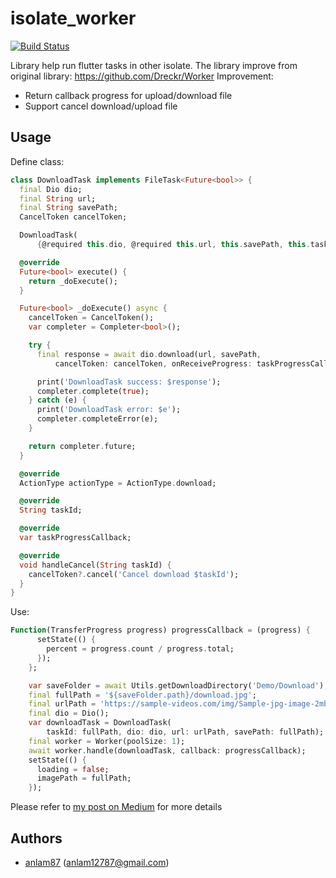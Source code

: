 # isolate_worker

[![Build Status](https://travis-ci.org/fluttervn/isolate_woker.svg?branch=master)](https://travis-ci.org/fluttervn/isolate_woker)

Library help run flutter tasks in other isolate. The library improve from original library: https://github.com/Dreckr/Worker
Improvement:
- Return callback progress for upload/download file
- Support cancel download/upload file

## Usage

Define class:
```dart
class DownloadTask implements FileTask<Future<bool>> {
  final Dio dio;
  final String url;
  final String savePath;
  CancelToken cancelToken;

  DownloadTask(
      {@required this.dio, @required this.url, this.savePath, this.taskId});

  @override
  Future<bool> execute() {
    return _doExecute();
  }

  Future<bool> _doExecute() async {
    cancelToken = CancelToken();
    var completer = Completer<bool>();

    try {
      final response = await dio.download(url, savePath,
          cancelToken: cancelToken, onReceiveProgress: taskProgressCallback);

      print('DownloadTask success: $response');
      completer.complete(true);
    } catch (e) {
      print('DownloadTask error: $e');
      completer.completeError(e);
    }

    return completer.future;
  }

  @override
  ActionType actionType = ActionType.download;

  @override
  String taskId;

  @override
  var taskProgressCallback;

  @override
  void handleCancel(String taskId) {
    cancelToken?.cancel('Cancel download $taskId');
  }
}
```
Use:
```dart
Function(TransferProgress progress) progressCallback = (progress) {
      setState(() {
        percent = progress.count / progress.total;
      });
    };

    var saveFolder = await Utils.getDownloadDirectory('Demo/Download');
    final fullPath = '${saveFolder.path}/download.jpg';
    final urlPath = 'https://sample-videos.com/img/Sample-jpg-image-2mb.jpg';
    final dio = Dio();
    var downloadTask = DownloadTask(
        taskId: fullPath, dio: dio, url: urlPath, savePath: fullPath);
    final worker = Worker(poolSize: 1);
    await worker.handle(downloadTask, callback: progressCallback);
    setState(() {
      loading = false;
      imagePath = fullPath;
    });
```
Please refer to [my post on Medium](https://medium.com/fluttervn/run-your-code-in-background-easily-with-flutter-2e98d94f30de?source=friends_link&sk=2be1198ef7b5a5cb8191117e7339f536) for more details

## Authors
- [anlam87](https://github.com/anticafe) (anlam12787@gmail.com)
